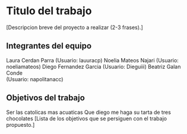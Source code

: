 # Titulo del trabajo

[Descripcion breve del proyecto a realizar (2-3 frases).]

## Integrantes del equipo
Laura Cerdan Parra
  (Usuario: lauuracp)
Noelia Mateos Najari
  (Usuario: noeliamateos)
Diego Fernandez Garcia 
  (Usuario: Dieguiii)
Beatriz Galan Conde  
  (Usuario: napolitanacc) 


## Objetivos del trabajo
Ser las catolicas mas acuaticas
Que diego me haga su tarta de tres chocolates
[Lista de los objetivos que se persiguen con el trabajo propuesto.]
